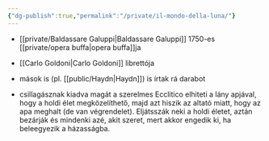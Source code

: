 ```yaml
---
{"dg-publish":true,"permalink":"/private/il-mondo-della-luna/"}
---
```


- [[private/Baldassare Galuppi\|Baldassare Galuppi]] 1750-es [[private/opera buffa\|opera buffa]]ja
- [[Carlo Goldoni\|Carlo Goldoni]] librettója
- mások is (pl. [[public/Haydn\|Haydn]]) is írtak rá darabot

- csillagásznak kiadva magát a szerelmes Ecclitico elhiteti a lány apjával, hogy a holdi élet megközelíthető, majd azt hiszik az altató miatt, hogy az apa meghalt (de van végrendelet). Eljátsszák neki a holdi életet, aztán bezárják és mindenki azé, akit szeret, mert akkor engedik ki, ha beleegyezik a házasságba.
